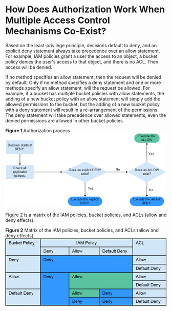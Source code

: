# How Does Authorization Work When Multiple Access Control Mechanisms Co-Exist?<a name="obs_03_0114"></a>

Based on the least-privilege principle, decisions default to deny, and an explicit deny statement always take precedence over an allow statement. For example,  IAM policies  grant a user the access to an object, a bucket policy denies the user's access to that object, and there is no ACL. Then access will be denied.

If no method specifies an allow statement, then the request will be denied by default. Only if no method specifies a deny statement and one or more methods specify an allow statement, will the request be allowed. For example, if a bucket has multiple bucket policies with allow statements, the adding of a new bucket policy with an allow statement will simply add the allowed permissions to the bucket, but the adding of a new bucket policy with a deny statement will result in a re-arrangement of the permissions. The deny statement will take precedence over allowed statements, even the denied permissions are allowed in other bucket policies.

**Figure  1**  Authorization process<a name="fig137808145374"></a>  
![](figures/authorization-process.png "authorization-process")

[Figure 2](#fig1251114133010)  is a matrix of the  IAM policies, bucket policies, and ACLs \(allow and deny effects\).

**Figure  2**  Matrix of the  IAM policies, bucket policies, and ACLs \(allow and deny effects\)<a name="fig1251114133010"></a>  
![](figures/matrix-of-the-iam-policies-bucket-policies-and-acls-(allow-and-deny-effects).png "matrix-of-the-iam-policies-bucket-policies-and-acls-(allow-and-deny-effects)")

